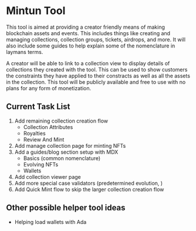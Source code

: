# Mintun Tool

This tool is aimed at providing a creator friendly means of making blockchain assets and events. This includes things like creating and managing collections, collection groups, tickets, airdrops, and more. It will also include some guides to help explain some of the nomenclature in laymans terms.

A creator will be able to link to a collection view to display details of collections they created with the tool. This can be used to show customers the constraints they have applied to their constracts as well as all the assets in the collection. This tool will be publicly available and free to use with no plans for any form of monetization.

## Current Task List

1. Add remaining collection creation flow
   - Collection Attributes
   - Royalties
   - Review And Mint
2. Add manage collection page for minting NFTs
3. Add a guides/blog section setup with MDX
   - Basics (common nomenclature)
   - Evolving NFTs
   - Wallets
4. Add collection viewer page
5. Add more special case validators (predetermined evolution, )
6. Add Quick Mint flow to skip the larger collection creation flow

## Other possible helper tool ideas

- Helping load wallets with Ada
